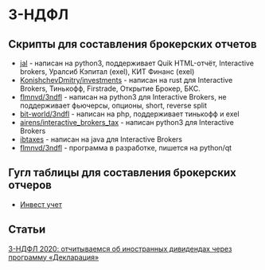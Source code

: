 # 3-НДФЛ

## Скрипты для составления брокерских отчетов
  - [jal](https://github.com/titov-vv/jal/blob/master/docs/README.ru.md) - написан на python3, поддерживает Quik HTML-отчёт, Interactive brokers, Уралсиб Кэпитал (exel), КИТ Финанс (exel)
  - [KonishchevDmitry/investments](https://github.com/KonishchevDmitry/investments) - написан на rust для Interactive Brokers, Тинькофф, Firstrade, Открытие Брокер, БКС.
  - [flmnvd/3ndfl](https://github.com/airens/interactive_brokers_tax) - написан на python3 для Interactive Brokers, не поддерживает фьючерсы, опционы, short, reverse split
  - [bit-world/3ndfl](https://github.com/bit-world/3ndfl) - написан на php, поддерживает тинькофф и exel
  - [airens/interactive_brokers_tax](https://github.com/airens/interactive_brokers_tax) - написан python3 для Interactive Brokers
  - [ibtaxes](https://github.com/igor58279/ibtaxes) - написан на java для Interactive Brokers
  - [flmnvd/3ndfl](https://github.com/flmnvd/3ndfl) - программа в разработке, пишется на python/qt

## Гугл таблицы для составления брокерских отчеров
- [Инвест учет](https://vc.ru/finance/194863-kak-ya-optimiziroval-podachu-3-ndfl-po-dividendam-s-pomoshchyu-google-tablic-teper-eto-5-10-minut-vmesto-neskolkih-chasov)

## Статьи
[3-НДФЛ 2020: отчитываемся об иностранных дивидендах через программу «Декларация»](https://journal.open-broker.ru/taxes/ndfl-otchityvaemsya-ob-inostrannyh-dividendah-cherez-programmu-deklaraciya/)
